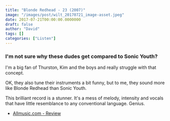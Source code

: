 ```yaml
---
title: "Blonde Redhead - 23 (2007)"
image: "/images/post/wilt_20170721_image-asset.jpeg"
date: 2017-07-21T00:00:00.0000000
draft: false
author: "David"
tags: []
categories: ["Listen"]
---
```

### I'm not sure why these dudes get compared to Sonic Youth?

 I'm a big fan of Thurston, Kim and the boys and really struggle with that concept. 

 OK, they also tune their instruments a bit funny, but to me, they sound more like Blonde Redhead than Sonic Youth. 

 This brilliant record is a stunner. It's a mess of melody, intensity and vocals that have little resemblance to any conventional language. Genius.

-  [Allmusic.com - Review](http://www.allmusic.com/album/23-mw0000479293)